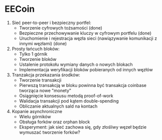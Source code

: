 # EECoin
1. Sieć peer-to-peer i bezpieczny portfel:
   -  Tworzenie cyfrowych tożsamości (done)
   -  Bezpieczne przechowywanie kluczy w cyfrowym portfelu (done)
   -  Uruchomienie i rejestracja węzła sieci (nawiązywanie komunikacji z innymi węzłami) (done)
2. Prosty łańcuch bloków:
   - Tylko 1 górnik
   - Tworzenie bloków
   - Ustalenie protokołu wymiany danych o nowych blokach
   - Implementacja weryfikacji bloków pobieranych od innych węzłów
3. Tranzakcja przekazania środków:
   - Tworzenie transakcji
   - Pierwszą transakcją w bloku powinna być transakcja coinbase tworząca nowe "monety"
   - Osiągnięcie konsesusu metodą proof-of-work
   - Walidacja transakcji pod kątem double-spending
   - Obliczanie aktualnych sald na kontach
4. Kopanie asynchroniczne
   - Wielu górników
   - Obsługa forków oraz orphan block
   - Eksperyment: jak sieć zachowa się, gdy złośliwy węzeł będzie wymuszać tworzenie forków?
